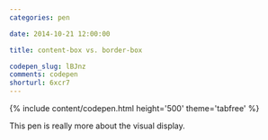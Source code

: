 ```yaml
---
categories: pen

date: 2014-10-21 12:00:00

title: content-box vs. border-box

codepen_slug: lBJnz
comments: codepen
shorturl: 6xcr7
---
```



{% include content/codepen.html height='500' theme='tabfree' %}

This pen is really more about the visual display.
